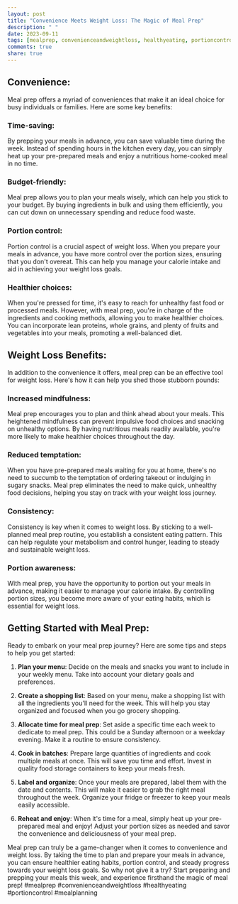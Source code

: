 ```yaml
---
layout: post
title: "Convenience Meets Weight Loss: The Magic of Meal Prep"
description: " "
date: 2023-09-11
tags: [mealprep, convenienceandweightloss, healthyeating, portioncontrol, mealplanning]
comments: true
share: true
---
```


## Convenience:
Meal prep offers a myriad of conveniences that make it an ideal choice for busy individuals or families. Here are some key benefits:

### Time-saving:
By prepping your meals in advance, you can save valuable time during the week. Instead of spending hours in the kitchen every day, you can simply heat up your pre-prepared meals and enjoy a nutritious home-cooked meal in no time.

### Budget-friendly:
Meal prep allows you to plan your meals wisely, which can help you stick to your budget. By buying ingredients in bulk and using them efficiently, you can cut down on unnecessary spending and reduce food waste.

### Portion control:
Portion control is a crucial aspect of weight loss. When you prepare your meals in advance, you have more control over the portion sizes, ensuring that you don't overeat. This can help you manage your calorie intake and aid in achieving your weight loss goals.

### Healthier choices:
When you're pressed for time, it's easy to reach for unhealthy fast food or processed meals. However, with meal prep, you're in charge of the ingredients and cooking methods, allowing you to make healthier choices. You can incorporate lean proteins, whole grains, and plenty of fruits and vegetables into your meals, promoting a well-balanced diet.

## Weight Loss Benefits:
In addition to the convenience it offers, meal prep can be an effective tool for weight loss. Here's how it can help you shed those stubborn pounds:

### Increased mindfulness:
Meal prep encourages you to plan and think ahead about your meals. This heightened mindfulness can prevent impulsive food choices and snacking on unhealthy options. By having nutritious meals readily available, you're more likely to make healthier choices throughout the day.

### Reduced temptation:
When you have pre-prepared meals waiting for you at home, there's no need to succumb to the temptation of ordering takeout or indulging in sugary snacks. Meal prep eliminates the need to make quick, unhealthy food decisions, helping you stay on track with your weight loss journey.

### Consistency:
Consistency is key when it comes to weight loss. By sticking to a well-planned meal prep routine, you establish a consistent eating pattern. This can help regulate your metabolism and control hunger, leading to steady and sustainable weight loss.

### Portion awareness:
With meal prep, you have the opportunity to portion out your meals in advance, making it easier to manage your calorie intake. By controlling portion sizes, you become more aware of your eating habits, which is essential for weight loss.

## Getting Started with Meal Prep:
Ready to embark on your meal prep journey? Here are some tips and steps to help you get started:

1. **Plan your menu**: Decide on the meals and snacks you want to include in your weekly menu. Take into account your dietary goals and preferences.

2. **Create a shopping list**: Based on your menu, make a shopping list with all the ingredients you'll need for the week. This will help you stay organized and focused when you go grocery shopping.

3. **Allocate time for meal prep**: Set aside a specific time each week to dedicate to meal prep. This could be a Sunday afternoon or a weekday evening. Make it a routine to ensure consistency.

4. **Cook in batches**: Prepare large quantities of ingredients and cook multiple meals at once. This will save you time and effort. Invest in quality food storage containers to keep your meals fresh.

5. **Label and organize**: Once your meals are prepared, label them with the date and contents. This will make it easier to grab the right meal throughout the week. Organize your fridge or freezer to keep your meals easily accessible.

6. **Reheat and enjoy**: When it's time for a meal, simply heat up your pre-prepared meal and enjoy! Adjust your portion sizes as needed and savor the convenience and deliciousness of your meal prep.

Meal prep can truly be a game-changer when it comes to convenience and weight loss. By taking the time to plan and prepare your meals in advance, you can ensure healthier eating habits, portion control, and steady progress towards your weight loss goals. So why not give it a try? Start preparing and prepping your meals this week, and experience firsthand the magic of meal prep! #mealprep #convenienceandweightloss #healthyeating #portioncontrol #mealplanning